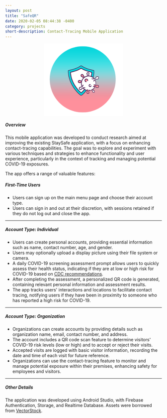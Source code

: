 ```yaml
---
layout: post
title: "SafeQR"
date: 2020-02-05 08:44:38 -0400
category: projects
short-description: Contact-Tracing Mobile Application
---
```


<div>
    <img style="width: 50%;display: block;float: none;margin-left: auto;margin-right: auto;" 
        src="\assets\projpics\proj4.png"/>
</div>

##### Overview

This mobile application was developed to conduct research aimed at improving the existing StaySafe application, with a focus on enhancing contact-tracing capabilities. The goal was to explore and experiment with various techniques and strategies to enhance functionality and user experience, particularly in the context of tracking and managing potential COVID-19 exposures.

The app offers a range of valuable features:

##### First-Time Users

- Users can sign up on the main menu page and choose their account type.
- Users can sign in and out at their discretion, with sessions retained if they do not log out and close the app.

-----

##### Account Type: Individual

- Users can create personal accounts, providing essential information such as name, contact number, age, and gender.
- Users may optionally upload a display picture using their file system or camera.
- A daily COVID-19 screening assessment prompt allows users to quickly assess their health status, indicating if they are at low or high risk for COVID-19 based on <a href="https://www.cdc.gov/coronavirus/2019-ncov/index.html">CDC recommendations</a>.
- After completing the assessment, a personalized QR code is generated, containing relevant personal information and assessment results.
- The app tracks users' interactions and locations to facilitate contact tracing, notifying users if they have been in proximity to someone who has reported a high risk for COVID-19.

-----

##### Account Type: Organization

- Organizations can create accounts by providing details such as organization name, email, contact number, and address.
- The account includes a QR code scan feature to determine visitors' COVID-19 risk levels (low or high) and to accept or reject their visits.
- Accepted visits are logged with basic visitor information, recording the date and time of each visit for future reference.
- Organizations can use the contact-tracing feature to monitor and manage potential exposure within their premises, enhancing safety for employees and visitors.

-----

##### Other Details

The application was developed using Android Studio, with Firebase Authentication, Storage, and Realtime Database. Assets were borrowed from <a href="https://www.vectorstock.com/royalty-free-vectors/evolution-word-vectors.">VectorStock</a>.